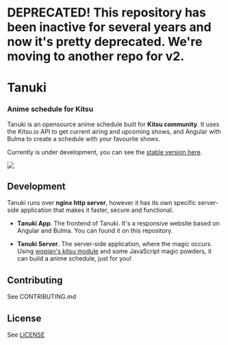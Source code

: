 # DEPRECATED! This repository has been inactive for several years and now it's pretty deprecated. We're moving to another repo for v2.

# Tanuki
### Anime schedule for Kitsu

Tanuki is an opensource anime schedule built for **Kitsu community**. It uses the Kitsu.io API to get current airing and upcoming shows, and Angular with Bulma to create a schedule with your favourite shows.

Currently is under development, you can see the [stable version here](https://www.tanukiapp.xyz/).

![](./tanuki.jpg)

## Development

Tanuki runs over **nginx http server**, however it has its own specific server-side application that makes it faster, secure and functional.

* **Tanuki App**. The frontend of Tanuki. It's a responsive website based on Angular and Bulma. You can found it on this repository.

* **Tanuki Server**. The server-side application, where the magic occurs. Using [wopian's kitsu module](https://github.com/wopian/kitsu) and some JavaScript magic powders, it can build a anime schedule, just for you!

## Contributing

See CONTRIBUTING.md

## License

See [LICENSE](./LICENSE)
